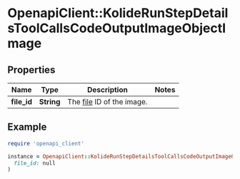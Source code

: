 # OpenapiClient::KolideRunStepDetailsToolCallsCodeOutputImageObjectImage

## Properties

| Name | Type | Description | Notes |
| ---- | ---- | ----------- | ----- |
| **file_id** | **String** | The [file](/docs/api-reference/files) ID of the image. |  |

## Example

```ruby
require 'openapi_client'

instance = OpenapiClient::KolideRunStepDetailsToolCallsCodeOutputImageObjectImage.new(
  file_id: null
)
```


